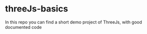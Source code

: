 # threeJs-basics
In this repo you can find a short demo project of ThreeJs, with good documented code

